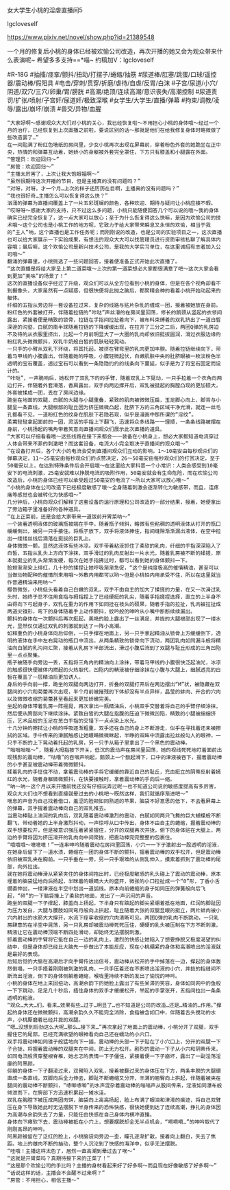 女大学生小桃的淫虐直播间5

lgcloveself

https://www.pixiv.net/novel/show.php?id=21389548

一个月的修复后小桃的身体已经被欢愉公司改造，再次开播的她又会为观众带来什么表演呢~
希望多多支持==*喵~
约稿加V：lgcloveself

#R-18G
#抽搐/痉挛/颤抖/扭动/打摆子/蜷缩/抽筋
#尿道棒/肛塞/跳蛋/口球/遥控器/震动棒/假阳具
#电击/穿刺/贯穿/折磨/虐待/自虐/反胃/白沫
#子宫/尿道/小穴/阴道/双穴/三穴/卵巢/胃/膀胱
#高潮/绝顶/连续高潮/意识丧失/高潮控制
#尿道责罚/扩张/喷射/子宫奸/尿道奸/极致深喉
#女学生/大学生/直播/弹幕
#拘束/调教/凌辱/露出/崩坏/崩溃
#兽交/异物/血腥


    “大家好啊～感谢观众大大们对小桃的关心，我已经恢复啦～不用担心小桃的身体哦～经过一个月的治疗，已经恢复到上次直播之前啦，要说区别的话～那就是他们在给我修复身体时略微做了些改造罢了…”
    在一间贴满了粉红色墙纸的房间里，少女小桃再次出现在屏幕前，穿着粉色外套的她跪坐在正中央，热情的和弹幕互动着，她娇小的身躯被外套完全罩住，下方只有膝盖和小腿露在外面。
    “管理员：欢迎回归～”
    “房管：欢迎回归～”
    “主播太厉害了，上次让我大饱眼福啊～”
    “虽然很期待这次开播的节目，但是主播真的没有问题吗？”
    “对呀，对呀，才一个月…上次的样子还历历在目啊，主播真的没有问题吗？”
    “我也很好奇…主播怎么可以恢复得这么快？”
    汹涌的弹幕为直播间覆盖上了一片五彩斑斓的颜色，各种欢迎、期待与疑问让小桃应接不暇。
    “哎呀呀～感谢大家的支持，只不过这么多问题，小桃只能随便回答几个可以说的哦～我的身体确实已经完全恢复了，这一点大家可以放心；至于为什么恢复得这么快嘛，是因为欢愉公司的技术哦～这个公司也是小桃工作的地方呢，它致力于给大家带来瞬息又永恒的欢愉，相当于我的“主人”呐，这个直播也是工作任务呢；而刚刚说的改造，也是公司的实验项目之一，这次直播也可以给大家展示一下实验成果，有想法的观众大大可以找管理员进行资质审核私聊了解具体内容哦；最后嘛，这个欢愉公司是新兴技术公司，是我的大学实习单位，在这里诚招有志者加入公司哦～”
    翻涌的弹幕里，小桃挑选了一些问题回答，接着便准备正式开始此次直播了。
    “这次直播是将给大家呈上第二道菜哦～上次的第一道菜想必大家都很满意了吧～这次大家会看到更加“美味”的场景了！”
    这次的直播设备似乎经过了升级，观众们可以从全方位看到小桃的身体，但是在各个视角却看不到摄像头，大家虽然有一点疑惑，但很快便将此抛之脑后，都聚精会神的看着小桃开始动起来的躯体。
    纤细的五指从旁边将一套设备拉过来，复杂的线路与贴片杂乱的缠成一团，接着被她放在身前。
    粉红色的外套被打开，伴随着拉链的“咔哒”声丝滑的在房间里回荡，修长的鹅颈从竖起的衣领间露出，紧接着便是精致的锁骨，拉链在手指间拉扯着向下，被布料束缚着的双乳挤出了一道白皙深邃的沟壑，白腻的南半球随着拉链的下降缓缓出现，在拉开了三分之二后，两团Q弹的乳房迫不及待的从衣服里挤出，比起一个月前明显大了一大圈的乳肉却依旧挺拔圆润，滑过衣服边缘的粉红乳头微微颤抖，双乳牛奶般白皙的肌肤轻轻晃动。
    一只手的小臂从双乳下环绕，将其托起，被挤在臂弯里的乳肉更加丰腴。随着拉链继续向下，带着马甲线的小腹露出，伴随着她的呼吸，小腹轻微起伏，白嫩肌肤中央的肚脐眼被一枚淡粉色半透明的宝石覆盖，透过宝石可以看到一条隐隐约约的线条向下蔓延，似乎是为了将宝石固定而设计的。
    “咔哒”，一声脆响后，她松开了双乳下的的手臂，随着双乳上下晃动，一只手拉着一个衣角向两边打开，伴随着外套滑落，香肩露出，双手向两边撑开后，双乳被挺起的胸膛凸现的更加硕大，外套被揉成一团，丢在了房间边缘。
    跪坐在地面的双腿，白腻的大腿与小腿重叠，紧致的肌肉被微微压扁，玉足脚心向上，脚背与小腿呈一条直线，大腿根部的耻丘因为挤压微微凸起，肚脐下方的三角区域干净光滑，就连一丝毛孔都看不见，一道粉红色的纹身在肌肤下若隐若现，似乎是漫画中那所谓的“淫纹”。
    柔荑轻轻拿起面前的一团，灵活的手指上下翻飞，迅速将众多线路一一理顺，一条条线路被摆在身前，小桃扬起的嘴角带着笑意向直播间观众们展示此次直播的道具。
    “大家可以仔细看看哦～这些线路在接下来都会一一装备在小桃身上，想必大家都知道电流穿过人体会带来不菲的刺激吧？而这套设备，电流大小完全取决于直播间的观众哦～”
    “在设备打开后，各个大小的电流会受到直播间观众们互动的影响，1～10毫安由每秒观众们的弹幕决定，11～25毫安由每秒观众们的点赞决定，26～50毫安由每秒观众们的打赏决定，至于50毫安以上，在达到特殊条件后会开启哦～在这里给大家科普一个小常识：人类会感受到10毫安下的电流刺激，25毫安就难以挣脱电流的吸附作用，50毫安就会有生命危险，而在欢愉公司改造后，小桃的身体已经可以承受超过50毫安的电流了～所以大家可以放心哦～”
    “小桃的身体在公司改造下已经极度敏感了哦～全身随着刺激会逐渐转化为敏感带，而且，连疼痛等感觉也会被转化为快感哦～”
    几分钟后，小桃向观众们解释了这套设备的运行原理和公司改造的一部分结果，接着，她便拿出了旁边箱子里准备好的各种道具。
    “在上正菜前，还是会给大家带来一道饭前开胃菜呐～”
    一个装着透明液体的玻璃瓶被端在手中，随着瓶子倾斜，略微有些粘稠的透明液体从打开的瓶口缓缓倒出，被另一只手接住。将瓶子放下，双手将液体捧住，指间缝隙渐渐漏出液体，在空中拉出一缕缕丝线后滴落在挺拔的巨乳上。
    身体微微一颤，显然这液体有些冰凉。双手带着粘液抓住了柔软的乳肉，纤细的手指深深陷入了白皙，五指从乳头上方向下涂抹，双手滑过的乳肉反射出一片水光，随着乳房被不断的揉搓，原本就挺立的乳头渐渐发硬，每次在她手指拂过时，都可以看到她的身体颤抖一下。
    脸颊渐渐染上绯红，几十秒的揉捏让她呼吸渐渐急促，“这个是纯度极高的催情精油，甚至可以当做动物配种的催情剂来用哦～外敷内用都可以哟～但是小桃怕内用承受不住，所以在这里就当作普通精油来用呐～”
    樱唇微张，小桃低头看着自己白嫩的双乳，双手不由自主的加大了揉搓的力量，在又一次滑过乳头时，她终于忍不住用食指与拇指捏上了已经硬挺的乳尖，随着手指搓捏选择，直立的上半身不由得向下弓起身子，双乳在重力的作用下如同挂在枝头的硕果，随着手指的拉扯，乳肉被拉扯成两道尖锥形，弯下的身体随着手上动作颤抖，蚊吟般的呻吟从小嘴中断断续续漏出。
    颤抖的身体在一次颤抖后再次挺起，美艳的脸上露出了一丝满足，并拢的大腿根部出现了一缕水光，显然仅仅通过双乳的刺激就到达了一阵小高潮。
    如释重负的小桃身体向后仰倒，一只手撑在地面上，另一只手拿起精油从锁骨上方缓缓倒下，透明的液体在手中左右晃动的瓶口中流出，从两条精致的锁骨向下流动，两团乳肉如同漏斗般将精油向白腻的乳沟间汇聚，接着从乳房下半部流出，滑过小腹后流到了双腿与耻丘形成的三角凹陷里一点点聚集。
    瓶子被随手向旁边一丢，五指将三角内的精油向上涂抹，带着马甲线的小腹很快泛起油光，冰凉的触感很快便被体内燃起的火热取代，凹陷内的精液被仔细涂抹在小腹与大腿上，细腻透亮的白皙在覆盖了一层精油后更加诱人。
    身后的手向前一撑，跪坐的双腿向两边打开，折叠的双腿打开后在两边摆出“M”状，被隐藏在双腿间的小穴和菊蕾再次出现，半个月前被摧残的下体却没有半点异样，晶莹的蚌肉、开合的穴肉以及微微收缩的菊蕾甚至看起来更加娇嫩完美。
    坐起的身体带着乳房一阵摇晃，再次拿出一瓶精油后，小桃双手交替着将自己的手臂仔细涂抹，然后便从胯部向下继续涂抹。紧致白皙的大腿在指腹的压迫下微微凹陷，精致的小腿被细细挤压，艺术品般的玉足在葱白手指的交错下一点点染上水光。
    十几分钟的擦拭让小桃的呼吸逐渐粗重，双手还在自己的身上不断游走，似乎在寻找着还未被擦拭的区域。手中传来的滑腻触感让她眼睛微微眯起，半睁的双眸中流露出拉丝般勾人的眼神，一只手不断的上下晃动着托起的乳房，另一只手从箱子里拿出了一个黑色的震动棒。
    “嗡嗡嗡嗡～”，随着大拇指按下开关，低沉的震动声在房间里回荡，她的视线死死地盯着面前出现残影的震动棒，“咕噜”的吞咽声响起，鹅颈上一个鼓起滑下，口中的津液被吞下，握着震动棒的小手甚至被震动棒带着微微颤抖。
    揉着乳肉的手怔住不动，拿着震动棒的手将它缓缓的靠近自己的耻丘，充血挺立的阴蒂反射着嫣红的水光，随着身躯微微颤抖，在快要接触时，拿着震动棒的手向后一缩。
    “呐～呐～这个月以来开播前我还没有仔细玩弄过呢～也不知道公司说的敏感度提高有多厉害，观众大大们也不想看到直接就晕过去的小桃吧～既然这样，我们就循序渐进吧～”
    喘息的声音为自己找着借口，羞涩的脸颊如同熟透的苹果，脑袋不好意思的低下，不去看屏幕上的弹幕，双手握着震动棒向自己的双乳推去。
    当震动棒贴上油润的乳肉后，双乳随着震动棒激烈的震动，白腻如同两只飞舞的巨大蝴蝶般不断翻飞，带动着她的上半身激烈抖动，一声惊呼从口中传出，身体不由自主的蜷缩，握着震动棒的双手想要松开，但是被意识强压着紧紧握住，分开的双腿再次并拢，俯下的身体贴在大腿上，两边的手臂将因为挤压滑开的乳肉向中间聚拢，把震动棒完完整整的包裹住。
    “哦哦哦～噫噫噫！”一连串呻吟随着震动在房间里回荡，小穴一一下子激射出一股透明的淫液，在她身后留下了一道水渍，蜷缩在一团的身体不断的颤抖，握着震动棒的双手松开，但是震动棒依旧被双乳夹在胸前。一只手垂在一旁，另一只手艰难的从侧乳伸入，摸索着抓到了震动棒的尾部，向外拉出。
    就在她将震动棒滑从紧紧夹住的身体间拖出时，已经极度敏感的乳头碰上了震动的震动棒，原本埋着的脑袋猛地向后扬起，半眯着的眼睛大大的盛开，微张的小口拉扯成一个“0”形，丁香小舌绷直伸出，一缕津液在半空中划出一道弧线。原本向前蜷缩的身子如同压的弹簧般向后飞起，“砰”的一下脑袋撞上了柔软的地面，发出了一声沉闷的声音。
    跪坐的双腿一下子撑起，膝盖向上扬起，下半身只有踮起的脚尖紧绷着抵在地面，红润的脚趾因为压力发白，大腿与腰肢如同弯月般向上拱起，耻丘随着大张的双腿显眼的挺立，两片蚌肉被小穴内射出的水箭大大撑开，水流下痉挛收缩的穴肉清晰可见。两团Q弹的乳肉不断跳动，一只乳房肆意的在半空中晃荡，另一只乳房却被震动棒死死压住，硬硬的乳头被压制在下方不断刺激，精液让它在震动棒顶端不断四处滑动，却始终无法摆脱刺激。
    抓着震动棒的手臂将它抵在自己一边的乳肉上，激烈的快感让她陷入了想要挣脱又极度渴望的纠结中，但是身体却已经比大脑先一步做出了本能反应，现在小桃绷紧的身体和高潮喷出的淫液就是最好的表现。
    后知后觉的大脑在高潮后才向手臂传达出信号，震动棒从松开的手中掉落在一边，撑起的身体轰然倒塌，一只手捂着刚刚被刺激的乳肉，一只手压着还在不断喷出淫液的小穴，并拢的指缝间不断流出淫液，倒下的身体侧躺着蜷缩，喉咙里持续不断的发出了愉悦的呻吟。
    小桃的身体在地上来回扭动，高潮余韵下的她脸上露出了有些呆滞的笑容，身体如同网中的鱼般一下下跳动，足足几十秒后，捂住身体的双手才缓缓松开，举起的手掌张开，五指间拉出一条条透明的粘液。
    “观众…大大…们，看来…效果有些…过于…明显了…也不知道是公司的改造…还是…精油的…作用。”撑起的身体还在微微颤抖，高潮余韵久久不能完全消除，食指被含如口中，伴随着舌头搅动的水声，小桃厮磨着已经并拢的双腿。
    “嗯…没想到后劲这么大呢…那么…接下来…”再次拿起了地面上的震动棒，小桃分开了双腿，双手握住它的尾部，已经充满欲望的眼神看向自己还在蠕动的小穴口。
    双手将震动棒如同锥子般猛地向下一插，震动棒的头部一下子贴在了小穴口上，分开的双腿一下子合拢，将握着震动棒的双腿夹在中间，防止无力松开。剧烈的震动一下子从小穴和阴蒂传来，如同电流般贯穿整根脊椎，她忐忑的表情一下子僵住，紧接着便一下子崩坏，露出了一副淫荡淫靡的阿黑颜。
    仰躺的身体一下子翻滚过来，双臂陷入双乳，接着被翻过来的身体压在下方，两条丰腴的大腿绷直成一条直线，双脚向后全力伸去，脚趾不断蜷缩又分开，丰满的翘臀向上拱起，伴随着被夹在腿间的震动棒不断颤抖，“哧唧哧唧”的水声混杂着震动棒的嗡嗡声从股间传来，淫液如同瀑布般倾泄而下，在胯部下方迅速积累起一摊水洼。
    双乳在胸腔下被压成两团肉饼，脑袋向上高高扬起，脸上布满了眼泪和津液的痕迹，将自己双臂压在身下导致她此时无法摆脱下半身传来的恐怖快感，很快她便到达了连续高潮，挣扎的身体因为高潮与余韵失去了力量，只能任由快感在自己身体内横冲直撞。
    身体向下瘫软下去，震动棒被抵在小穴上，想要摆脱却全无半点机会，“嗬嗬嗬…”的呻吟取代了刚刚高昂的呻吟。
    阿黑颜被留在了泛红的脸上，小桃脑袋向旁边一歪，瞳孔逐渐扩散，接着向上翻白，失去了焦距。地上的雌肉不断的抽动，整个人沉沦到了快感的海洋中，似乎无法摆脱。
    “哇哦！主播这样太色了，居然一直高潮到晕过去了唉～”
    “这就是开胃菜吗？真期待接下来的正菜了！”
    “这是那个欢愉公司的手比吗？主播的身材看起来好了好多啊～而且现在好像敏感了好多啊～”
    “话说这样的话，主播会不会醒不过来啊？”
    “房管：不用担心，相信主播～”